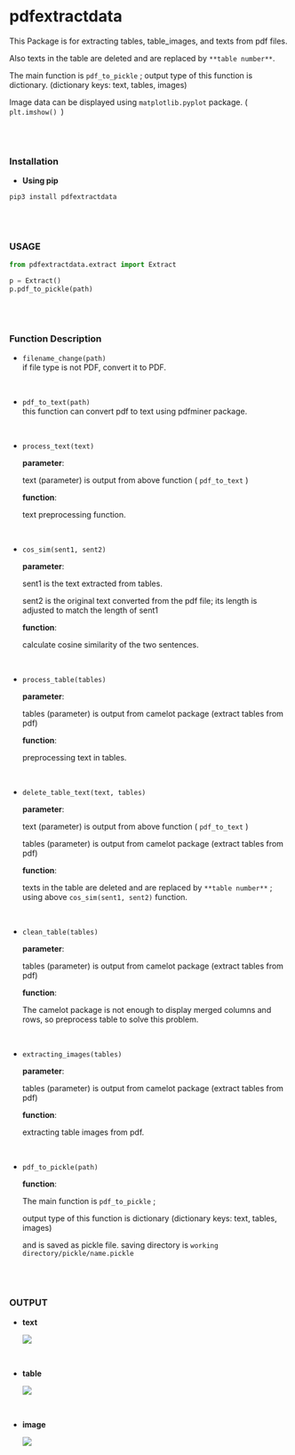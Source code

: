 # pdfextractdata
This Package is for extracting tables, table_images, and texts from pdf files.

Also texts in the table are deleted and are replaced by `**table number**`.

The main function is `pdf_to_pickle` ; output type of this function is dictionary. (dictionary keys: text, tables, images)

Image data can be displayed using `matplotlib.pyplot` package. ( `plt.imshow() `)

<br><br>

### Installation

- **Using pip**

```bash
pip3 install pdfextractdata
```

<br>

<br>

### USAGE

```python
from pdfextractdata.extract import Extract

p = Extract()
p.pdf_to_pickle(path)
```

<br><br>

### Function Description

- `filename_change(path)`  
  if file type is not PDF, convert it to PDF.

<br>

- `pdf_to_text(path)`  
  this function can convert pdf to text using pdfminer package.

<br>

- `process_text(text)`

  **parameter**:

  text (parameter) is output from above function ( `pdf_to_text` )

  **function**:

  text preprocessing function.

<br>

- `cos_sim(sent1, sent2)`

  **parameter**:

  sent1 is the text extracted from tables.

  sent2 is the original text converted from the pdf file; its length is adjusted to match the length of sent1

  **function**:

  calculate cosine similarity of the two sentences.

<br>

- `process_table(tables)`

  **parameter**: 

  tables (parameter) is output from camelot package (extract tables from pdf)

  **function**: 

  preprocessing text in tables.

<br>

- `delete_table_text(text, tables)`

  **parameter**: 

  text (parameter) is output from above function ( `pdf_to_text` )

  tables (parameter) is output from camelot package (extract tables from pdf)

  **function**: 

  texts in the table are deleted and are replaced by `**table number**` ; using above `cos_sim(sent1, sent2)` function.

<br>

- `clean_table(tables)`

  **parameter**:

  tables (parameter) is output from camelot package (extract tables from pdf)

  **function**:

  The camelot package is not enough to display merged columns and rows, so preprocess table to solve this problem.

<br>

- `extracting_images(tables)`

  **parameter**:

  tables (parameter) is output from camelot package (extract tables from pdf)

  **function**:

  extracting table images from pdf.

<br>

- `pdf_to_pickle(path)`

  **function**:

  The main function is `pdf_to_pickle` ; 

  output type of this function is dictionary (dictionary keys: text, tables, images)

  and is saved as pickle file. saving directory is `working directory/pickle/name.pickle`


<br><br>

### OUTPUT

- **text**

  ![](https://user-images.githubusercontent.com/17154958/58078788-84aced80-7bea-11e9-9ff8-ff76f7fd4185.png)

<br>

- **table**

  ![](https://user-images.githubusercontent.com/17154958/58078856-ad34e780-7bea-11e9-99ab-50940c1e6ac6.png)

<br>

- **image**

  ![](https://user-images.githubusercontent.com/17154958/58079338-becabf00-7beb-11e9-8492-30bada1dae05.png)

